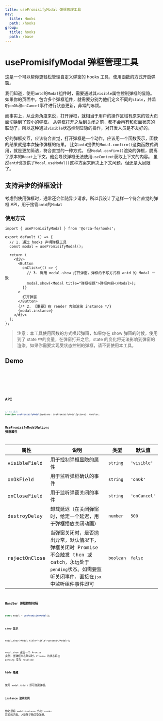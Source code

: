 ```yaml
---
title: usePromisifyModal 弹框管理工具
nav:
  title: Hooks
  path: /hooks
group:
  title: hooks
  path: /base
---
```


# usePromisifyModal 弹框管理工具

这是一个可以帮你更轻松管理自定义弹窗的 hooks 工具，使用函数的方式开启弹窗。

我们知道，使用`antd`的`Modal`组件时，需要通过其`visible`属性控制弹框的显隐。
如果你的页面中，包含多个弹框组件，就需要分别为他们定义不同的`state`，并监听`onOk`和`onCancel`事件进行状态更新，非常的麻烦。

而事实上，从业务角度来说，打开弹框，就相当于用户的操作区域有原来的较大页面切换到了较小的弹框。
从弹框打开之后到关闭之前，都不会再有和页面状态的联动了。所以这种通过`visible`状态控制显隐的操作，对开发人员是不友好的。

好的弹框交互，应该符合直觉，打开弹框是一个动作，应该用一个函数表示，函数的结果就是本次操作弹框的结果。
比如`antd`提供的`Modal.confirm()`这类函数式调用，就是更加简洁，符合直觉的一种方式。
但`Modal.confirm()`渲染的弹框，脱离了原本的`React`上下文，他会导致弹框无法使用`useContext`获取上下文的内容。
虽然`antd`也提供了`Modal.useModal()`这种方案来解决上下文问题，但还是太局限了。

## 支持异步的弹框设计

考虑到使用弹框时，通常还会伴随异步请求，所以我设计了这样一个符合直觉的弹框 API，用于接管`antd`的`Modal`

### 使用方式

```tsx | pure
import { usePromisifyModal } from '@orca-fe/hooks';

export default () => {
  // 1. 通过 hooks 声明弹框工具
  const modal = usePromisifyModal();

  return (
    <div>
      <Button
        onClick={() => {
          // 3. 调用 modal.show 打开弹窗，弹框的书写方式和 antd 的 Modal 一致
          modal.show(<Modal title="弹框标题">弹框内容</Modal>);
        }}
      >
        打开弹窗
      </Button>
      {/* 2. 【重要】在 render 内部渲染 instance */}
      {modal.instance}
    </div>
  );
};
```

> 注意：本工具使用函数的方式唤起弹窗，如果你在 show 弹窗的时候，使用到了 state 中的变量，在弹窗打开之后，state 的变化将无法影响到弹窗的渲染。如果你需要实现受状态控制的弹框，请不要使用本工具。

## Demo

<code title="基本使用" src="./usePromisifyModal/basic.tsx" />

<code title="带交互" description="弹窗中包含输入框等需要交互的内容" src="./usePromisifyModal/interactive.tsx" />

<code title="自定义弹窗" description="自定义弹窗指的是，你可以基于`Modal`封装属于自己的弹框组件，将复杂的业务逻辑放在弹框组件内部实现，只要对外仍保留 visible/onOk/onCancel 属性即可。" src="./usePromisifyModal/custom.tsx" />

## API

```ts
// ts 定义
function usePromisifyModal(options: UsePromisifyModalOptions): Handler;
```

### UsePromisifyModalOptions 弹框属性

| 属性          | 说明                                                                                                                                                        | 类型      | 默认值       |
| ------------- | ----------------------------------------------------------------------------------------------------------------------------------------------------------- | --------- | ------------ |
| visibleField  | 用于控制弹框显隐的属性                                                                                                                                      | `string`  | `'visible'`  |
| onOkField     | 用于监听弹框确认的事件                                                                                                                                      | `string`  | `'onOk'`     |
| onCloseField  | 用于监听弹窗关闭的事件                                                                                                                                      | `string`  | `'onCancel'` |
| destroyDelay  | 卸载延迟（在关闭弹窗时，给定一个延迟，用于弹框播放关闭动画）                                                                                                | `number`  | `500`        |
| rejectOnClose | 当弹窗关闭时，是否抛出异常，默认情况下，弹框关闭时 Promise 不会触发 then 或 catch，永远处于`pending`状态。如需要监听关闭事件，直接在`jsx`中监听组件事件即可 | `boolean` | `false`      |

### Handler 弹框控制句柄

```ts
const modal = usePromisifyModal();
```

#### show 显示

```tsx
modal.show(<Modal title="title">content</Modal>);
```

`modal.show` 返回一个 `Promise` 实例，当弹框点击确认时，`Promise` 的状态将由 `pending` 变为 `resolved`

#### hide 隐藏

使用 `modal.hide()` 即可隐藏弹框。

#### instance 渲染实例

你必须将 `modal.instance` 作为 `render` 渲染的内容，才能够正确渲染弹框。
